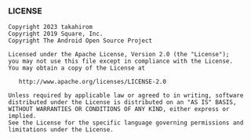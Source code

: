 <!-- Generated by ./gradlew generateReadme. Do not edit this file. -->
<div name="topic_top">
</div>
<div name="topic_try_it_out">
</div>
<div name="topic_build_setup">
</div>
<div name="topic_how_to_use">
</div>
<div name="topic_idea_plugin">
</div>
<div name="topic_compose_multiplatform">
</div>
<div name="topic_gradle_properties_options">
</div>
<div name="topic_faq">
</div>

### LICENSE

```
Copyright 2023 takahirom
Copyright 2019 Square, Inc.
Copyright The Android Open Source Project

Licensed under the Apache License, Version 2.0 (the "License");
you may not use this file except in compliance with the License.
You may obtain a copy of the License at

   http://www.apache.org/licenses/LICENSE-2.0

Unless required by applicable law or agreed to in writing, software
distributed under the License is distributed on an "AS IS" BASIS,
WITHOUT WARRANTIES OR CONDITIONS OF ANY KIND, either express or implied.
See the License for the specific language governing permissions and
limitations under the License.
```
